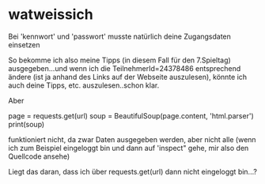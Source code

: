 # watweissich
Bei 'kennwort' und 'passwort' musste natürlich deine Zugangsdaten einsetzen

So bekomme ich also meine Tipps (in diesem Fall für den 7.Spieltag) ausgegeben...und wenn ich die TeilnehmerId=24378486 entsprechend ändere (ist ja anhand des Links
auf der Webseite auszulesen), könnte ich auch deine Tipps, etc. auszulesen..schon klar.

Aber 

page = requests.get(url)
soup = BeautifulSoup(page.content, 'html.parser')
print(soup)

funktioniert nicht, da zwar Daten ausgegeben werden, aber nicht alle (wenn ich zum Beispiel eingeloggt bin und dann auf 'inspect" gehe, mir also den Quellcode ansehe)

Liegt das daran, dass ich über requests.get(url) dann nicht eingeloggt bin...?
